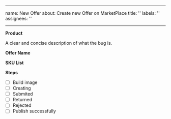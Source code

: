 
---
name: New Offer
about: Create new Offer on MarketPlace
title: ''
labels: ''
assignees: ''

---

**Product**

A clear and concise description of what the bug is.

**Offer Name**

**SKU List**

**Steps**

- [ ] Build image
- [ ] Creating
- [ ] Submited
- [ ] Returned
- [ ] Rejected
- [ ] Publish successfully
